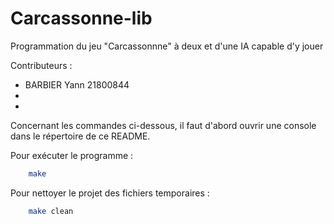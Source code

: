 # Carcassonne-lib
Programmation du jeu "Carcassonnne" à deux et d'une IA capable d'y jouer

Contributeurs :
- BARBIER Yann 21800844
-
-


Concernant les commandes ci-dessous, il faut d'abord ouvrir une console dans le répertoire de ce README.

Pour exécuter le programme :
```bash
	make
```

Pour nettoyer le projet des fichiers temporaires :
```bash
	make clean
```